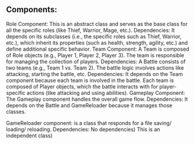 ## Components:
Role Component:
This is an abstract class and serves as the base class for all the specific roles (like Thief, Warrior, Mage, etc.).
Dependencies:
It depends on its subclasses (i.e., the specific roles such as Thief, Warrior, etc.), which inherit its properties (such as health, strength, agility, etc.) and define additional specific behavior.
Team Component:
A Team is composed of Role objects (e.g., Player 1, Player 2, Player 3). The team is responsible for managing the collection of players.
Dependencies:
A Battle consists of two teams (e.g., Team 1 vs. Team 2). The battle logic involves actions like attacking, starting the battle, etc.
Dependencies:
It depends on the Team component because each team is involved in the battle.
Each team is composed of Player objects, which the battle interacts with for player-specific actions (like attacking and using abilities).
Gameplay Component:
The Gameplay component handles the overall game flow.
Dependencies:
It depends on the Battle and GameReloader because it manages those classes.

GameReloader component:
is a class that responds for a file saving/ loading/ reloading.
Dependencies:
No dependencies) This is an independent class)

